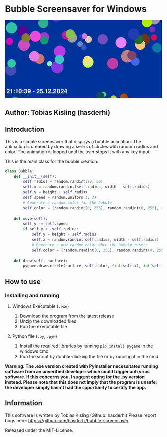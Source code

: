 # Bubble Screensaver for Windows

![Image of the screensaver running. Blue background with colored bubble above it.](assets/asset01.png)

## Author: Tobias Kisling (hasderhi)

## Introduction

This is a simple screensaver that displays a bubble animation. The animation is created by drawing a series
of circles with random radius and color. The animation is looped until the user stops it with any key input.

This is the main class for the bubble creation:

```python
class Bubble:
    def __init__(self):
        self.radius = random.randint(20, 50)
        self.x = random.randint(self.radius, width - self.radius)
        self.y = height + self.radius
        self.speed = random.uniform(1, 3)
        # Generate a random color for the bubble
        self.color = (random.randint(0, 255), random.randint(0, 255), random.randint(0, 255))

    def move(self):
        self.y -= self.speed
        if self.y < -self.radius:
            self.y = height + self.radius
            self.x = random.randint(self.radius, width - self.radius)
            # Generate a new random color when the bubble resets
            self.color = (random.randint(0, 255), random.randint(0, 255), random.randint(0, 255))

    def draw(self, surface):
        pygame.draw.circle(surface, self.color, (int(self.x), int(self.y)), self.radius)
```

## How to use

### Installing and running

1. Windows Executable (```.exe```)

    1. Download the program from the latest release
    2. Unzip the downloaded files
    3. Run the executable file

2. Python file (```.py```, ```.pyw```)

    1. Install the required libraries by running `pip install pygame` in the windows cmd
    2. Run the script by double-clicking the file or by running it in the cmd

**Warning: The .exe version created with PyInstaller necessitates running software from an unverified developer which could trigger anti virus software. If this concerns you, I suggest opting for the .py version instead. Please note that this does not imply that the program is unsafe; the developer simply hasn't had the opportunity to certify the app.**

## Information

This software is written by Tobias Kisling (Github: hasderhi)
Please report bugs here:
<https://github.com/hasderhi/bubble-screensaver>

Released under the MIT-License.
